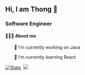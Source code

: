 
##  Hi, I am Thong 👋
   ### Software Engineer

#### 👨🏻‍💻 About me <br />
<p>&emsp;&emsp;🔭 I’m currently working on Java</p>
<p>&emsp;&emsp;🌱 I’m currently learning React</p>

  [![Stats](https://github-readme-stats.vercel.app/api?username=dinhthong173&show_icons=true&theme=radical)](https://github-readme-stats.vercel.app/api?username=sciencepal&show_icons=true&theme=radical)&nbsp;  <img src ="https://github-readme-stats.vercel.app/api/top-langs/?username=dinhthong173&layout=compact&hide_border=true&theme=darcula&bg_color=00000000&langs_count=10&hide=jupyter%20notebook,tex,css,php">
 


<!--
**dinhthong173/dinhthong173** is a ✨ _special_ ✨ repository because its `README.md` (this file) appears on your GitHub profile.

Here are some ideas to get you started:

- 🔭 I’m currently working on ...
- 🌱 I’m currently learning ...
- 👯 I’m looking to collaborate on ...
- 🤔 I’m looking for help with ...
- 💬 Ask me about ...
- 📫 How to reach me: ...
- 😄 Pronouns: ...
- ⚡ Fun fact: ...
-->
